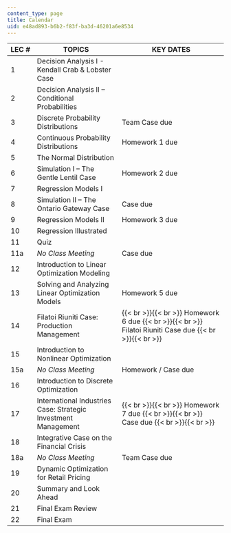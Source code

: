 ```yaml
---
content_type: page
title: Calendar
uid: e48ad893-b6b2-f83f-ba3d-46201a6e8534
---
```


| LEC # | TOPICS | KEY DATES |
| --- | --- | --- |
| 1 | Decision Analysis I - Kendall Crab & Lobster Case | &nbsp; |
| 2 | Decision Analysis II – Conditional Probabilities | &nbsp; |
| 3 | Discrete Probability Distributions | Team Case due |
| 4 | Continuous Probability Distributions | Homework 1 due |
| 5 | The Normal Distribution | &nbsp; |
| 6 | Simulation I – The Gentle Lentil Case | Homework 2 due |
| 7 | Regression Models I | &nbsp; |
| 8 | Simulation II – The Ontario Gateway Case | Case due |
| 9 | Regression Models II | Homework 3 due |
| 10 | Regression Illustrated | &nbsp; |
| 11 | Quiz | &nbsp; |
| 11a | _No Class Meeting_ | Case due |
| 12 | Introduction to Linear Optimization Modeling | &nbsp; |
| 13 | Solving and Analyzing Linear Optimization Models | Homework 5 due |
| 14 | Filatoi Riuniti Case: Production Management |  {{< br >}}{{< br >}} Homework 6 due {{< br >}}{{< br >}} Filatoi Riuniti Case due {{< br >}}{{< br >}}  |
| 15 | Introduction to Nonlinear Optimization | &nbsp; |
| 15a | _No Class Meeting_ | Homework / Case due |
| 16 | Introduction to Discrete Optimization | &nbsp; |
| 17 | International Industries Case: Strategic Investment Management |  {{< br >}}{{< br >}} Homework 7 due {{< br >}}{{< br >}} Case due {{< br >}}{{< br >}}  |
| 18 | Integrative Case on the Financial Crisis | &nbsp; |
| 18a | _No Class Meeting_ | Team Case due |
| 19 | Dynamic Optimization for Retail Pricing | &nbsp; |
| 20 | Summary and Look Ahead | &nbsp; |
| 21 | Final Exam Review | &nbsp; |
| 22 | Final Exam |